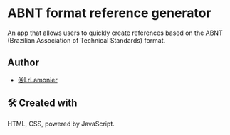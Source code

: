 
# ABNT format reference generator

An app that allows users to quickly create references based on the ABNT (Brazilian Association of Technical Standards) format.


## Author

- [@LrLamonier](https://www.github.com/lrlamonier)


## 🛠 Created with
HTML, CSS, powered by JavaScript.
